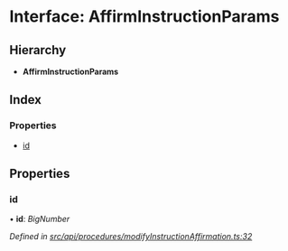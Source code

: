 # Interface: AffirmInstructionParams

## Hierarchy

* **AffirmInstructionParams**

## Index

### Properties

* [id](affirminstructionparams.md#id)

## Properties

###  id

• **id**: *BigNumber*

*Defined in [src/api/procedures/modifyInstructionAffirmation.ts:32](https://github.com/PolymathNetwork/polymesh-sdk/blob/31a16a34/src/api/procedures/modifyInstructionAffirmation.ts#L32)*
